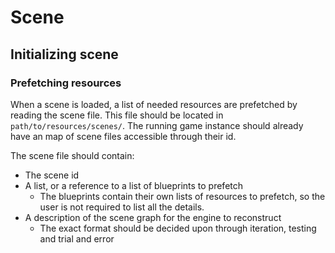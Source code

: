# Scene
## Initializing scene
### Prefetching resources
When a scene is loaded, a list of needed resources are prefetched by reading the scene file. This file should be located in `path/to/resources/scenes/`.  The running game instance should already have an map of scene files accessible through their id.

The scene file should contain:
* The scene id
* A list, or a reference to a list of blueprints to prefetch
  * The blueprints contain their own lists of resources to prefetch, so the user is not required to list all the details.
* A description of the scene graph for the engine to reconstruct
  * The exact format should be decided upon through iteration, testing and trial and error